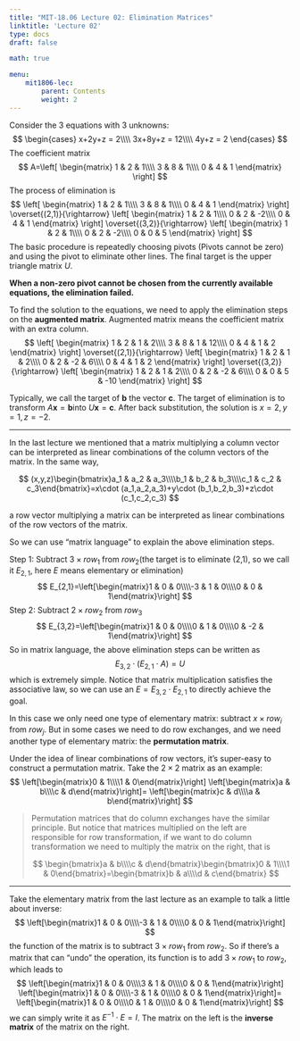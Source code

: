 ```yaml
---
title: "MIT-18.06 Lecture 02: Elimination Matrices"
linktitle: 'Lecture 02'
type: docs
draft: false

math: true

menu:
    mit1806-lec:
        parent: Contents
        weight: 2
---
```


Consider the 3 equations with 3 unknowns:
$$
\begin{cases}
x+2y+z = 2\\\\
3x+8y+z = 12\\\\
4y+z = 2
\end{cases}
$$
The coefficient matrix
$$
A=\left[
\begin{matrix}
1 & 2 & 1\\\\
3 & 8 & 1\\\\
0 & 4 & 1
\end{matrix}
\right]
$$
The process of elimination is
$$
\left[
\begin{matrix}
1 & 2 & 1\\\\
3 & 8 & 1\\\\
0 & 4 & 1
\end{matrix}
\right]
\overset{(2,1)}{\rightarrow}
\left[
\begin{matrix}
1 & 2 & 1\\\\
0 & 2 & -2\\\\
0 & 4 & 1
\end{matrix}
\right]
\overset{(3,2)}{\rightarrow}
\left[
\begin{matrix}
1 & 2 & 1\\\\
0 & 2 & -2\\\\
0 & 0 & 5
\end{matrix}
\right]
$$
The basic procedure is repeatedly choosing pivots (Pivots cannot be zero) and using the pivot to eliminate other lines. The final target is the upper triangle matrix $U$. 

**When a non-zero pivot cannot be chosen from the currently available equations, the elimination failed.**

To find the solution to the equations, we need to apply the elimination steps on the **augmented matrix**. Augmented matrix means the coefficient matrix with an extra column.
$$
\left[
\begin{matrix}
1 & 2 & 1 & 2\\\\
3 & 8 & 1 & 12\\\\
0 & 4 & 1 & 2
\end{matrix}
\right]
\overset{(2,1)}{\rightarrow}
\left[
\begin{matrix}
1 & 2 & 1 & 2\\\\
0 & 2 & -2 & 6\\\\
0 & 4 & 1 & 2
\end{matrix}
\right]
\overset{(3,2)}{\rightarrow}
\left[
\begin{matrix}
1 & 2 & 1 & 2\\\\
0 & 2 & -2 & 6\\\\
0 & 0 & 5 & -10
\end{matrix}
\right]
$$

Typically, we call the target of $\mathbf{b}$​​​ the vector $\mathbf{c}$​​​. The target of elimination is to transform $A\mathbf{x}=\mathbf{b}$​ into $U\mathbf{x}=\mathbf{c}$. After back substitution, the solution is $x=2, y=1,z=-2$​​​.

---

In the last lecture we mentioned that a matrix multiplying a column vector can be interpreted as linear combinations of the column vectors of the matrix. In the same way,

$$
(x,y,z)\begin{bmatrix}a_1 & a_2 & a_3\\\\b_1 & b_2 & b_3\\\\c_1 & c_2 & c_3\end{bmatrix}=x\cdot (a_1,a_2,a_3)+y\cdot (b_1,b_2,b_3)+z\cdot (c_1,c_2,c_3)
$$

a row vector multiplying a matrix can be interpreted as linear combinations of the row vectors of the matrix.

So we can use “matrix language” to explain the above elimination steps.

Step 1: Subtract $3\times row_1$ from $row_2$​ (the target is to eliminate (2,1), so we call it $E_{2,1}$, here $E$ means elementary or elimination)
$$
E_{2,1}=\left[\begin{matrix}1 & 0 & 0\\\\-3 & 1 & 0\\\\0 & 0 & 1\end{matrix}\right]
$$
Step 2: Subtract $2\times row_2$ from $row_3$
$$
E_{3,2}=\left[\begin{matrix}1 & 0 & 0\\\\0 & 1 & 0\\\\0 & -2 & 1\end{matrix}\right]
$$
So in matrix language, the above elimination steps can be written as
$$
E_{3,2}\cdot (E_{2,1}\cdot A)=U
$$
which is extremely simple. Notice that matrix multiplication satisfies the associative law, so we can use an $E=E_{3,2}\cdot E_{2,1}$ to directly achieve the goal.

In this case we only need one type of elementary matrix: subtract $x\times row_i$ from $row_j$. But in some cases we need to do row exchanges, and we need another type of elementary matrix: the **permutation matrix**.

Under the idea of linear combinations of row vectors, it’s super-easy to construct a permutation matrix. Take the $2\times 2$ matrix as an example:
$$
\left[\begin{matrix}0 & 1\\\\1 & 0\end{matrix}\right]
\left[\begin{matrix}a & b\\\\c & d\end{matrix}\right]=
\left[\begin{matrix}c & d\\\\a & b\end{matrix}\right]
$$

> Permutation matrices that do column exchanges have the similar principle. But notice that matrices multiplied on the left are responsible for row transformation, if we want to do column transformation we need to multiply the matrix on the right, that is
>
> $$
> \begin{bmatrix}a & b\\\\c & d\end{bmatrix}\begin{bmatrix}0 & 1\\\\1 & 0\end{bmatrix}=\begin{bmatrix}b & a\\\\d & c\end{bmatrix}
> $$

---

Take the elementary matrix from the last lecture as an example to talk a little about inverse:
$$
\left[\begin{matrix}1 & 0 & 0\\\\-3 & 1 & 0\\\\0 & 0 & 1\end{matrix}\right]
$$
the function of the matrix is to subtract $3\times row_1$ from $row_2$. So if there’s a matrix that can “undo” the operation, its function is to add $3\times row_1$ to $row_2$, which leads to
$$
\left[\begin{matrix}1 & 0 & 0\\\\3 & 1 & 0\\\\0 & 0 & 1\end{matrix}\right]
\left[\begin{matrix}1 & 0 & 0\\\\-3 & 1 & 0\\\\0 & 0 & 1\end{matrix}\right]=
\left[\begin{matrix}1 & 0 & 0\\\\0 & 1 & 0\\\\0 & 0 & 1\end{matrix}\right]
$$
we can simply write it as $E^{-1}\cdot E=I$. The matrix on the left is the **inverse matrix** of the matrix on the right.